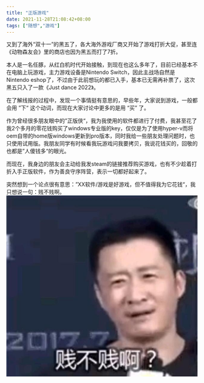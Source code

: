 ```yaml
---
title: "正版游戏"
date: 2021-11-28T21:08:42+08:00
tags: ["随想","游戏"]
---
```

又到了海外“双十一”的黑五了，各大海外游戏厂商又开始了游戏打折大促，甚至连《动物森友会》里的商店也因为黑五而打了7折。

本人是一名任豚，从红白机时代开始接触，到现在也这么多年了，目前已经基本不在电脑上玩游戏，主力游戏设备是Nintendo Switch，因此主战场自然是Nintendo eshop了，不过由于此前想玩的都已入手，基本已无需再补票了，这次黑五只入了一款《Just dance 2022》。

在了解线报的过程中，发现一个事情挺有意思的，早些年，大家说到游戏，一般都会用 ”下“ 这个动词，而现在大家讨论中更多的是用 “买” 了。

作为曾经很多朋友眼中的”正版侠“，我为我使用的软件都进行了付费，我甚至花了我2个多月的零花钱购买了windows专业版的key，仅仅是为了使用hyper-v而将oem自带的home版windows更新到pro版本，同时我给一些朋友处理问题时，也只使用试用版。我朋友同学有时候看我玩游戏问我要拷贝，我说花钱买的，回敬的也都是”人傻钱多“的眼光。

而现在，我身边的朋友会主动给我发steam的链接推荐购买游戏，也有不少趁着打折入手正版软件，作为善良守序阵营，表示一切都好起来了。

突然想到一个论点很有意思：”XX软件/游戏是好游戏，但不值得我为它花钱“，我只想说一句：贱不贱啊。
![贱不贱啊](/images/jianbujiana.jpg)
